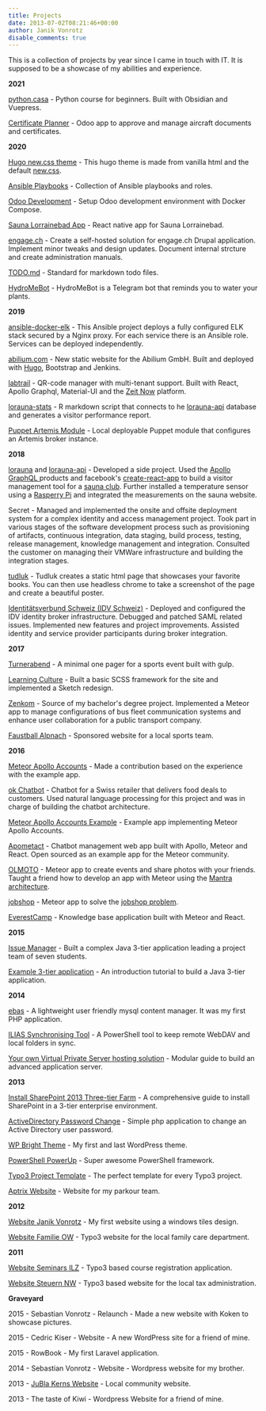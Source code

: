 ```yaml
---
title: Projects
date: 2013-07-02T08:21:46+00:00
author: Janik Vonrotz
disable_comments: true
---
```


This is a collection of projects by year since I came in touch with IT. It is supposed to be a showcase of my abilities and experience.

**2021**

[python.casa](https://python.casa) - Python course for beginners. Built with Obsidian and Vuepress.

[Certificate Planner](https://github.com/Mint-System/Certificate-Planner) - Odoo app to approve and manage aircraft documents and certificates.

**2020**

[Hugo new.css theme](https://github.com/janikvonrotz/hugo-new-css-theme) - This hugo theme is made from vanilla html and the default [new.css](https://newcss.net/).

[Ansible Playbooks](https://github.com/Mint-System/Ansible-Playbooks) - Collection of Ansible playbooks and roles.

[Odoo Development](https://github.com/Mint-System/Odoo-Development) - Setup Odoo development environment with Docker Compose.

[Sauna Lorrainebad App](https://github.com/janikvonrotz/sauna-lorrainebad) - React native app for Sauna Lorrainebad.

[engage.ch](https://gitlab.com/dsj1/engage.ch) - Create a self-hosted solution for engage.ch Drupal application. Implement minor tweaks and design updates. Document internal strcture and create administration manuals.

[TODO.md](https://github.com/todo-md/todo-md) - Standard for markdown todo files.

[HydroMeBot](https://github.com/janikvonrotz/hydrome-bot) - HydroMeBot is a Telegram bot that reminds you to water your plants.

**2019**

[ansible-docker-elk](https://github.com/janikvonrotz/ansible-docker-elk) - This Ansible project deploys a fully configured ELK stack secured by a Nginx proxy. For each service there is an Ansible role. Services can be deployed independently.

[abilium.com](https://github.com/Abilium-GmbH/abilium.com) - New static website for the Abilium GmbH. Built and deployed with [Hugo](https://gohugo.io/), Bootstrap and Jenkins.

[labtrail](https://github.com/janikvonrotz/labtrail) - QR-code manager with multi-tenant support. Built with React, Apollo Graphql, Material-UI and the [Zeit Now](https://zeit.co/now) platform.

[lorauna-stats](https://github.com/janikvonrotz/lorauna-stats) - R markdown script that connects to he [lorauna-api](https://github.com/janikvonrotz/lorauna-api) database and generates a visitor performance report.

[Puppet Artemis Module](https://github.com/janikvonrotz/puppet-artemis) - Local deployable Puppet module that configures an Artemis broker instance.

**2018**

[lorauna](https://github.com/janikvonrotz/lorauna) and [lorauna-api](https://github.com/janikvonrotz/lorauna-api) - Developed a side project. Used the [Apollo GraphQL ](https://www.apollographql.com/) products and facebook's [create-react-app](https://facebook.github.io/create-react-app/) to build a visitor management tool for a [sauna club](https://saunalorrainebad.ch/). Further installed a temperature sensor using a [Rasperry Pi](https://www.raspberrypi.org/) and integrated the measurements on the sauna website.

Secret - Managed and implemented the onsite and offsite deployment system for a complex identity and access management project. Took part in various stages of the software development process such as provisioning of artifacts, continuous integration, data staging, build process, testing, release management, knowledge management and integration. Consulted the customer on managing their VMWare infrastructure and building the integration stages.

[tudluk](https://github.com/janikvonrotz/tudluk) - Tudluk creates a static html page that showcases your favorite books. You can then use headless chrome to take a screenshot of the page and create a beautiful poster.

[Identitätsverbund Schweiz (IDV Schweiz)](https://www.idv-fsi.ch/) - Deployed and configured the IDV identity broker infrastructure. Debugged and patched SAML related issues. Implemented new features and project improvements. Assisted identity and service provider participants during broker integration.

**2017**

[Turnerabend](https://github.com/janikvonrotz/turnerabend) - A minimal one pager for a sports event built with gulp.

[Learning Culture](https://www.learningculture.ch/) - Built a basic SCSS framework for the site and implemented a Sketch redesign.

[Zenkom](https://github.com/janikvonrotz/Zenkom) - Source of my bachelor's degree project. Implemented a Meteor app to manage configurations of bus fleet communication systems and enhance user collaboration for a public transport company.

[Faustball Alpnach](https://www.faustball-alpnach.ch) - Sponsored website for a local sports team.

**2016**

[Meteor Apollo Accounts](https://github.com/nicolaslopezj/meteor-apollo-accounts) - Made a contribution based on the experience with the example app.

[ok Chatbot](https://github.com/janikvonrotz/ok-chatbot) - Chatbot for a Swiss retailer that delivers food deals to customers. Used natural language processing for this project and was in charge of building the chatbot architecture.

[Meteor Apollo Accounts Example](https://github.com/janikvonrotz/meteor-apollo-accounts-example) - Example app implementing Meteor Apollo Accounts.

[Apometact](https://github.com/janikvonrotz/Apometact) - Chatbot management web app built with Apollo, Meteor and React. Open sourced as an example app for the Meteor community. 

[OLMOTO](https://github.com/janikvonrotz/olmoto) - Meteor app to create events and share photos with your friends. Taught a friend how to develop an app with Meteor using the [Mantra architecture](https://kadirahq.github.io/mantra/).

[jobshop](https://github.com/janikvonrotz/jobshop) - Meteor app to solve the [jobshop problem](https://developers.google.com/optimization/scheduling/job_shop).

[EverestCamp](https://github.com/BitSherpa/EverestCamp) - Knowledge base application built with Meteor and React.

**2015**

[Issue Manager](https://github.com/janikvonrotz/issue-manager) - Built a complex Java 3-tier application leading a project team of seven students.

[Example 3-tier application](https://janikvonrotz.ch/2015/03/15/build-a-java-3-tier-application-from-scratch-part-1-introduction-and-project-setup/) - An introduction tutorial to build a Java 3-tier application.

**2014**

[ebas](https://github.com/janikvonrotz/ebas) - A lightweight user friendly mysql content manager. It was my first PHP application.

[ILIAS Synchronising Tool](https://janikvonrotz.ch/2014/10/17/ilias-synchronising-tool/) - A PowerShell tool to keep remote WebDAV and local folders in sync.

[Your own Virtual Private Server hosting solution](https://janikvonrotz.ch/your-own-virtual-private-server-hosting-solution/) - Modular guide to build an advanced application server.

**2013**

[Install SharePoint 2013 Three-tier Farm](https://janikvonrotz.ch/install-sharepoint-2013-three-tier-farm/) - A comprehensive guide to install SharePoint in a 3-tier enterprise environment.

[ActiveDirectory Password Change](https://github.com/janikvonrotz/ActiveDirectory-Password-Change) - Simple php application to change an Active Directory user password.

[WP Bright Theme](https://github.com/janikvonrotz/WP-Bright-Theme) - My first and last WordPress theme.

[PowerShell PowerUp](https://janikvonrotz.github.io/PowerShell-PowerUp/) - Super awesome PowerShell framework.

[Typo3 Project Template](https://github.com/janikvonrotz/Typo3-Project-Template) - The perfect template for every Typo3 project.

[Aptrix Website](http://aptrix.ch/) - Website for my parkour team.

**2012**

[Website Janik Vonrotz](https://janikvonrotz.ch/2013/07/02/website-janik-von-rotz/) - My first website using a windows tiles design.

[Website Familie OW](https://janikvonrotz.ch/2013/07/02/website-familie-ow) - Typo3 website for the local family care department.

**2011**

[Website Seminars ILZ](https://janikvonrotz.ch/2013/07/02/website-seminars-ilz) - Typo3 based course registration application.

[Website Steuern NW](https://janikvonrotz.ch/2013/07/02/website-steuern-nw) - Typo3 based website for the local tax administration.

**Graveyard**

2015 - Sebastian Vonrotz - Relaunch - Made a new website with Koken to showcase pictures.

2015 - Cedric Kiser - Website - A new WordPress site for a friend of mine.

2015 - RowBook - My first Laravel application.

2014 - Sebastian Vonrotz - Website - Wordpress website for my brother.

2013 - [JuBla Kerns Website](https://web.archive.org/web/20131209021808/http://kerns.jubla.ch/2013/08/02/willkommen-auf-jubla-kerns-2/) - Local community website.

2013 - The taste of Kiwi - Wordpress Website for a friend of mine.
